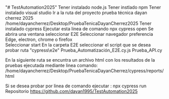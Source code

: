 "# TestAutomation2025"
Tener instalado node.js
Tener instlado npm
Tener instalado visual studio
Ir a la ruta del proyecto prueba técnica dayan cherrez 2025
/home/dayancherrez/Desktop/PruebaTenicaDayanCherrez2025
Tener instalado cypress
Ejecutar esta linea de comando npx cypress open
Se abrira una ventana seleccionar E2E
Seleccionar navegador preferencia Edge, electron, chrome o firefox  
Seleccionar start
En la carpeta E2E seleccionar el script que se desea probar
ruta "cypress\e2e\"
Prueba_Automatización_E2E.cy.js
Prueba_API.cy

En la siguiente ruta se encuntra un archivo html con los resultados de la pruebas ejecutada mediante linea comando:
/home/dayancherrez/Desktop/PruebaTenicaDayanCherrez/cypress/reports/html

Si se desea probar por linea de comando ejecutar : npx cypress run
Repositorio
https://github.com/dayan1995/TestAutomation2025
